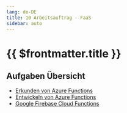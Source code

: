 ```yaml
---
lang: de-DE
title: 10 Arbeitsauftrag - FaaS
sidebar: auto
---
```


# {{ $frontmatter.title }}

## Aufgaben Übersicht
* [Erkunden von Azure Functions](https://docs.microsoft.com/de-de/learn/modules/explore-azure-functions/)
* [Entwickeln von Azure Functions](https://docs.microsoft.com/de-de/learn/modules/develop-azure-functions/)
* [Google Firebase Cloud Functions](https://firebase.google.com/docs/functions/get-started)